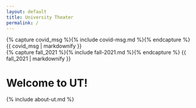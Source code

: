 ```yaml
---
layout: default
title: University Theater
permalink: /
---
```


<div class="alert alert-primary">
{% capture covid_msg %}{% include covid-msg.md %}{% endcapture %}
{{ covid_msg | markdownify }}
</div>

<div class="alert alert-info">
{% capture fall_2021 %}{% include fall-2021.md %}{% endcapture %}
{{ fall_2021 | markdownify }}
</div>

# Welcome to UT!

{% include about-ut.md %}